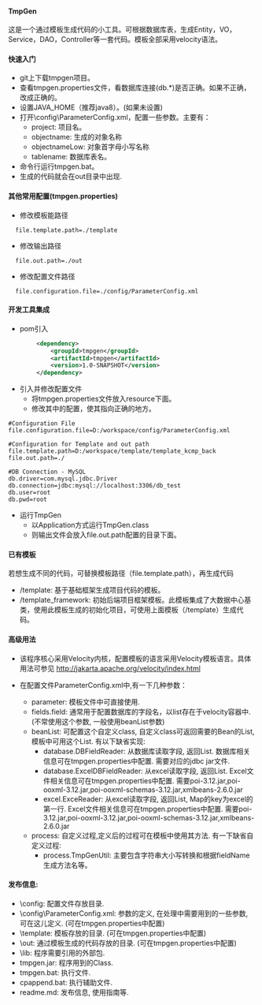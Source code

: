 #### TmpGen
这是一个通过模板生成代码的小工具。可根据数据库表，生成Entity，VO，Service，DAO，Controller等一套代码。模板全部采用velocity语法。



#### 快速入门

- git上下载tmpgen项目。
- 查看tmpgen.properties文件，看数据库连接(db.*)是否正确。如果不正确，改成正确的。
- 设置JAVA_HOME（推荐java8）。(如果未设置)
- 打开\config\ParameterConfig.xml，配置一些参数。主要有：
  - project: 项目名。
  - objectname: 生成的对象名称
  - objectnameLow: 对象首字母小写名称
  - tablename: 数据库表名。
- 命令行运行tmpgen.bat。
- 生成的代码就会在out目录中出现.



#### 其他常用配置(tmpgen.properties)

- 修改模板能路径
```properties
  file.template.path=./template
```

- 修改输出路径
```properties
  file.out.path=./out
```

- 修改配置文件路径
```properties
  file.configuration.file=./config/ParameterConfig.xml
```



#### 开发工具集成

- pom引入

```xml
        <dependency>
            <groupId>tmpgen</groupId>
            <artifactId>tmpgen</artifactId>
            <version>1.0-SNAPSHOT</version>
        </dependency>
```

- 引入并修改配置文件
  - 将tmpgen.properties文件放入resource下面。
  - 修改其中的配置，使其指向正确的地方。

```properties
#Configuration File
file.configuration.file=D:/workspace/config/ParameterConfig.xml

#Configuration for Template and out path
file.template.path=D:/workspace/template/template_kcmp_back
file.out.path=./

#DB Connection - MySQL
db.driver=com.mysql.jdbc.Driver
db.connection=jdbc:mysql://localhost:3306/db_test
db.user=root
db.pwd=root
```

- 运行TmpGen
  - 以Application方式运行TmpGen.class
  - 则输出文件会放入file.out.path配置的目录下面。







#### 已有模板

若想生成不同的代码，可替换模板路径（file.template.path），再生成代码

- /template: 基于基础框架生成项目代码的模板。
- /template_framework: 初始后端项目框架模板。此模板集成了大数据中心基类，使用此模板生成的初始化项目，可使用上面模板（/template）生成代码。



#### 高级用法
- 该程序核心采用Velocity内核，配置模板的语言采用Velocity模板语言。具体用法可参见
  http://jakarta.apache.org/velocity/index.html

- 在配置文件ParameterConfig.xml中,有一下几种参数：
  - parameter: 模板文件中可直接使用.
  - fields.field: 通常用于配置数据库的字段名，以list存在于velocity容器中. (不常使用这个参数, 一般使用beanList参数)
  - beanList: 可配置这个自定义class, 自定义class可返回需要的Bean的List,模板中可用这个List. 有以下缺省实现:
    - database.DBFieldReader: 从数据库读取字段, 返回List<DBField>.    数据库相关信息可在tmpgen.properties中配置. 需要对应的jdbc jar文件.
    - database.ExcelDBFieldReader: 从excel读取字段, 返回List<DBField>. Excel文件相关信息可在tmpgen.properties中配置. 需要poi-3.12.jar,poi-ooxml-3.12.jar,poi-ooxml-schemas-3.12.jar,xmlbeans-2.6.0.jar
    - excel.ExceReader: 从excel读取字段, 返回List<Map>, Map的key为excel的第一行. Excel文件相关信息可在tmpgen.properties中配置. 需要poi-3.12.jar,poi-ooxml-3.12.jar,poi-ooxml-schemas-3.12.jar,xmlbeans-2.6.0.jar
  - process: 自定义过程,定义后的过程可在模板中使用其方法. 有一下缺省自定义过程:
    - process.TmpGenUtil: 主要包含字符串大小写转换和根据fieldName生成方法名等。



#### 发布信息:

- \config\: 配置文件存放目录.
- \config\ParameterConfig.xml: 参数的定义, 在处理中需要用到的一些参数, 可在这儿定义. (可在tmpgen.properties中配置)
- \template\: 模板存放的目录. (可在tmpgen.properties中配置)
- \out\: 通过模板生成的代码存放的目录. (可在tmpgen.properties中配置)
- \lib\: 程序需要引用的外部包.
- tmpgen.jar: 程序用到的Class.
- tmpgen.bat: 执行文件.
- cpappend.bat: 执行辅助文件.
- readme.md: 发布信息, 使用指南等.